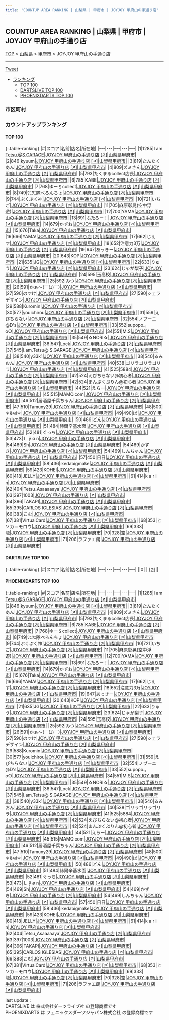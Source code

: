 ```yaml
---
title: 'COUNTUP AREA RANKING | 山梨県 | 甲府市 | JOYJOY 甲府山の手通り店'
---
```

## COUNTUP AREA RANKING | 山梨県 | 甲府市 | JOYJOY 甲府山の手通り店

[TOP](/darts/rank/) > [山梨県](/darts/rank/山梨県/) > [甲府市](/darts/rank/山梨県/甲府市/) > JOYJOY 甲府山の手通り店

___

<a href="https://twitter.com/share?ref_src=twsrc%5Etfw" data-text="COUNTUP AREA RANKING | 山梨県甲府市JOYJOY 甲府山の手通り店" class="twitter-share-button" data-hashtags="DARTSLIVE,PHOENIXDARTS,darts,ダーツ" data-show-count="false">Tweet</a>

* [ランキング](#カウントアップランキング)
    * [TOP 100](#top-100)
    * [DARTSLIVE TOP 100](#dartslive-top-100)
    * [PHOENIXDARTS TOP 100](#phoenixdarts-top-100)

### 市区町村

<ul>

</ul>

### カウントアップランキング

#### TOP 100



{:.table-ranking}
|#|スコア|名前|店名|所在地|
|---|---|---|---|---|
|1|1285|<span class="rank-name-pd">I am Tetsu.@S.GARAGE</span>|<a href="/darts/rank/shops/92590.html">JOYJOY 甲府山の手通り店</a> <a href="https://vs.phoenixdarts.com/jp/shop/shopDetailInfo/s_92590?s_seq=92590">[↗]</a>|<a href="/darts/rank/山梨県/甲府市">山梨県甲府市</a>|
|2|846|<span class="rank-name-pd">kyuum</span>|<a href="/darts/rank/shops/92590.html">JOYJOY 甲府山の手通り店</a> <a href="https://vs.phoenixdarts.com/jp/shop/shopDetailInfo/s_92590?s_seq=92590">[↗]</a>|<a href="/darts/rank/山梨県/甲府市">山梨県甲府市</a>|
|3|819|<span class="rank-name-pd">たんたくあん</span>|<a href="/darts/rank/shops/92590.html">JOYJOY 甲府山の手通り店</a> <a href="https://vs.phoenixdarts.com/jp/shop/shopDetailInfo/s_92590?s_seq=92590">[↗]</a>|<a href="/darts/rank/山梨県/甲府市">山梨県甲府市</a>|
|4|809|<span class="rank-name-pd">ズミさん</span>|<a href="/darts/rank/shops/92590.html">JOYJOY 甲府山の手通り店</a> <a href="https://vs.phoenixdarts.com/jp/shop/shopDetailInfo/s_92590?s_seq=92590">[↗]</a>|<a href="/darts/rank/山梨県/甲府市">山梨県甲府市</a>|
|5|793|<span class="rank-name-pd">たくまるcollect店長</span>|<a href="/darts/rank/shops/92590.html">JOYJOY 甲府山の手通り店</a> <a href="https://vs.phoenixdarts.com/jp/shop/shopDetailInfo/s_92590?s_seq=92590">[↗]</a>|<a href="/darts/rank/山梨県/甲府市">山梨県甲府市</a>|
|6|785|<span class="rank-name-pd">KABE</span>|<a href="/darts/rank/shops/92590.html">JOYJOY 甲府山の手通り店</a> <a href="https://vs.phoenixdarts.com/jp/shop/shopDetailInfo/s_92590?s_seq=92590">[↗]</a>|<a href="/darts/rank/山梨県/甲府市">山梨県甲府市</a>|
|7|768|<span class="rank-name-pd">ゆー＄collect</span>|<a href="/darts/rank/shops/92590.html">JOYJOY 甲府山の手通り店</a> <a href="https://vs.phoenixdarts.com/jp/shop/shopDetailInfo/s_92590?s_seq=92590">[↗]</a>|<a href="/darts/rank/山梨県/甲府市">山梨県甲府市</a>|
|8|749|<span class="rank-name-pd">ﾜﾆﾜﾆ隊べろんちょ</span>|<a href="/darts/rank/shops/92590.html">JOYJOY 甲府山の手通り店</a> <a href="https://vs.phoenixdarts.com/jp/shop/shopDetailInfo/s_92590?s_seq=92590">[↗]</a>|<a href="/darts/rank/山梨県/甲府市">山梨県甲府市</a>|
|9|744|<span class="rank-name-pd">ぷくぷく神</span>|<a href="/darts/rank/shops/92590.html">JOYJOY 甲府山の手通り店</a> <a href="https://vs.phoenixdarts.com/jp/shop/shopDetailInfo/s_92590?s_seq=92590">[↗]</a>|<a href="/darts/rank/山梨県/甲府市">山梨県甲府市</a>|
|10|721|<span class="rank-name-pd">いちご</span>|<a href="/darts/rank/shops/92590.html">JOYJOY 甲府山の手通り店</a> <a href="https://vs.phoenixdarts.com/jp/shop/shopDetailInfo/s_92590?s_seq=92590">[↗]</a>|<a href="/darts/rank/山梨県/甲府市">山梨県甲府市</a>|
|11|705|<span class="rank-name-pd">麻原彰晃(空中浮遊)</span>|<a href="/darts/rank/shops/92590.html">JOYJOY 甲府山の手通り店</a> <a href="https://vs.phoenixdarts.com/jp/shop/shopDetailInfo/s_92590?s_seq=92590">[↗]</a>|<a href="/darts/rank/山梨県/甲府市">山梨県甲府市</a>|
|12|700|<span class="rank-name-pd">YAMA</span>|<a href="/darts/rank/shops/92590.html">JOYJOY 甲府山の手通り店</a> <a href="https://vs.phoenixdarts.com/jp/shop/shopDetailInfo/s_92590?s_seq=92590">[↗]</a>|<a href="/darts/rank/山梨県/甲府市">山梨県甲府市</a>|
|13|691|<span class="rank-name-pd">ふたろー！</span>|<a href="/darts/rank/shops/92590.html">JOYJOY 甲府山の手通り店</a> <a href="https://vs.phoenixdarts.com/jp/shop/shopDetailInfo/s_92590?s_seq=92590">[↗]</a>|<a href="/darts/rank/山梨県/甲府市">山梨県甲府市</a>|
|14|679|<span class="rank-name-pd">かずお</span>|<a href="/darts/rank/shops/92590.html">JOYJOY 甲府山の手通り店</a> <a href="https://vs.phoenixdarts.com/jp/shop/shopDetailInfo/s_92590?s_seq=92590">[↗]</a>|<a href="/darts/rank/山梨県/甲府市">山梨県甲府市</a>|
|15|676|<span class="rank-name-pd">Taka</span>|<a href="/darts/rank/shops/92590.html">JOYJOY 甲府山の手通り店</a> <a href="https://vs.phoenixdarts.com/jp/shop/shopDetailInfo/s_92590?s_seq=92590">[↗]</a>|<a href="/darts/rank/山梨県/甲府市">山梨県甲府市</a>|
|16|666|<span class="rank-name-pd">YAMA!</span>|<a href="/darts/rank/shops/92590.html">JOYJOY 甲府山の手通り店</a> <a href="https://vs.phoenixdarts.com/jp/shop/shopDetailInfo/s_92590?s_seq=92590">[↗]</a>|<a href="/darts/rank/山梨県/甲府市">山梨県甲府市</a>|
|17|662|<span class="rank-name-pd">じぇす</span>|<a href="/darts/rank/shops/92590.html">JOYJOY 甲府山の手通り店</a> <a href="https://vs.phoenixdarts.com/jp/shop/shopDetailInfo/s_92590?s_seq=92590">[↗]</a>|<a href="/darts/rank/山梨県/甲府市">山梨県甲府市</a>|
|18|652|<span class="rank-name-pd">注意力3万</span>|<a href="/darts/rank/shops/92590.html">JOYJOY 甲府山の手通り店</a> <a href="https://vs.phoenixdarts.com/jp/shop/shopDetailInfo/s_92590?s_seq=92590">[↗]</a>|<a href="/darts/rank/山梨県/甲府市">山梨県甲府市</a>|
|19|647|<span class="rank-name-pd">あっきー</span>|<a href="/darts/rank/shops/92590.html">JOYJOY 甲府山の手通り店</a> <a href="https://vs.phoenixdarts.com/jp/shop/shopDetailInfo/s_92590?s_seq=92590">[↗]</a>|<a href="/darts/rank/山梨県/甲府市">山梨県甲府市</a>|
|20|643|<span class="rank-name-pd">KOP</span>|<a href="/darts/rank/shops/92590.html">JOYJOY 甲府山の手通り店</a> <a href="https://vs.phoenixdarts.com/jp/shop/shopDetailInfo/s_92590?s_seq=92590">[↗]</a>|<a href="/darts/rank/山梨県/甲府市">山梨県甲府市</a>|
|21|635|<span class="rank-name-pd">JG</span>|<a href="/darts/rank/shops/92590.html">JOYJOY 甲府山の手通り店</a> <a href="https://vs.phoenixdarts.com/jp/shop/shopDetailInfo/s_92590?s_seq=92590">[↗]</a>|<a href="/darts/rank/山梨県/甲府市">山梨県甲府市</a>|
|22|633|<span class="rank-name-pd">りゅう</span>|<a href="/darts/rank/shops/92590.html">JOYJOY 甲府山の手通り店</a> <a href="https://vs.phoenixdarts.com/jp/shop/shopDetailInfo/s_92590?s_seq=92590">[↗]</a>|<a href="/darts/rank/山梨県/甲府市">山梨県甲府市</a>|
|23|624|<span class="rank-name-pd">じゃが梨子</span>|<a href="/darts/rank/shops/92590.html">JOYJOY 甲府山の手通り店</a> <a href="https://vs.phoenixdarts.com/jp/shop/shopDetailInfo/s_92590?s_seq=92590">[↗]</a>|<a href="/darts/rank/山梨県/甲府市">山梨県甲府市</a>|
|24|595|<span class="rank-name-pd">玉高校</span>|<a href="/darts/rank/shops/92590.html">JOYJOY 甲府山の手通り店</a> <a href="https://vs.phoenixdarts.com/jp/shop/shopDetailInfo/s_92590?s_seq=92590">[↗]</a>|<a href="/darts/rank/山梨県/甲府市">山梨県甲府市</a>|
|25|592|<span class="rank-name-pd">みつ</span>|<a href="/darts/rank/shops/92590.html">JOYJOY 甲府山の手通り店</a> <a href="https://vs.phoenixdarts.com/jp/shop/shopDetailInfo/s_92590?s_seq=92590">[↗]</a>|<a href="/darts/rank/山梨県/甲府市">山梨県甲府市</a>|
|26|591|<span class="rank-name-pd">かぁ～(⁠￣⁠(⁠ｴ⁠)⁠￣⁠)⁠</span>|<a href="/darts/rank/shops/92590.html">JOYJOY 甲府山の手通り店</a> <a href="https://vs.phoenixdarts.com/jp/shop/shopDetailInfo/s_92590?s_seq=92590">[↗]</a>|<a href="/darts/rank/山梨県/甲府市">山梨県甲府市</a>|
|27|590|<span class="rank-name-pd">のすけ</span>|<a href="/darts/rank/shops/92590.html">JOYJOY 甲府山の手通り店</a> <a href="https://vs.phoenixdarts.com/jp/shop/shopDetailInfo/s_92590?s_seq=92590">[↗]</a>|<a href="/darts/rank/山梨県/甲府市">山梨県甲府市</a>|
|27|590|<span class="rank-name-pd">シェラデザイン</span>|<a href="/darts/rank/shops/92590.html">JOYJOY 甲府山の手通り店</a> <a href="https://vs.phoenixdarts.com/jp/shop/shopDetailInfo/s_92590?s_seq=92590">[↗]</a>|<a href="/darts/rank/山梨県/甲府市">山梨県甲府市</a>|
|29|588|<span class="rank-name-pd">Kuromin</span>|<a href="/darts/rank/shops/92590.html">JOYJOY 甲府山の手通り店</a> <a href="https://vs.phoenixdarts.com/jp/shop/shopDetailInfo/s_92590?s_seq=92590">[↗]</a>|<a href="/darts/rank/山梨県/甲府市">山梨県甲府市</a>|
|30|577|<span class="rank-name-pd">youichirou</span>|<a href="/darts/rank/shops/92590.html">JOYJOY 甲府山の手通り店</a> <a href="https://vs.phoenixdarts.com/jp/shop/shopDetailInfo/s_92590?s_seq=92590">[↗]</a>|<a href="/darts/rank/山梨県/甲府市">山梨県甲府市</a>|
|31|559|<span class="rank-name-pd">えびちらない</span>|<a href="/darts/rank/shops/92590.html">JOYJOY 甲府山の手通り店</a> <a href="https://vs.phoenixdarts.com/jp/shop/shopDetailInfo/s_92590?s_seq=92590">[↗]</a>|<a href="/darts/rank/山梨県/甲府市">山梨県甲府市</a>|
|32|554|<span class="rank-name-pd">ノブーニ@D&#x27;s</span>|<a href="/darts/rank/shops/92590.html">JOYJOY 甲府山の手通り店</a> <a href="https://vs.phoenixdarts.com/jp/shop/shopDetailInfo/s_92590?s_seq=92590">[↗]</a>|<a href="/darts/rank/山梨県/甲府市">山梨県甲府市</a>|
|33|552|<span class="rank-name-pd">supopo.。o○</span>|<a href="/darts/rank/shops/92590.html">JOYJOY 甲府山の手通り店</a> <a href="https://vs.phoenixdarts.com/jp/shop/shopDetailInfo/s_92590?s_seq=92590">[↗]</a>|<a href="/darts/rank/山梨県/甲府市">山梨県甲府市</a>|
|34|551|<span class="rank-name-pd">M.S</span>|<a href="/darts/rank/shops/92590.html">JOYJOY 甲府山の手通り店</a> <a href="https://vs.phoenixdarts.com/jp/shop/shopDetailInfo/s_92590?s_seq=92590">[↗]</a>|<a href="/darts/rank/山梨県/甲府市">山梨県甲府市</a>|
|35|549|<span class="rank-name-pd">☆NORI☆</span>|<a href="/darts/rank/shops/92590.html">JOYJOY 甲府山の手通り店</a> <a href="https://vs.phoenixdarts.com/jp/shop/shopDetailInfo/s_92590?s_seq=92590">[↗]</a>|<a href="/darts/rank/山梨県/甲府市">山梨県甲府市</a>|
|36|547|<span class="rank-name-pd">Lock</span>|<a href="/darts/rank/shops/92590.html">JOYJOY 甲府山の手通り店</a> <a href="https://vs.phoenixdarts.com/jp/shop/shopDetailInfo/s_92590?s_seq=92590">[↗]</a>|<a href="/darts/rank/山梨県/甲府市">山梨県甲府市</a>|
|37|545|<span class="rank-name-pd">I.am.Tetsu@ S.GARAGE</span>|<a href="/darts/rank/shops/92590.html">JOYJOY 甲府山の手通り店</a> <a href="https://vs.phoenixdarts.com/jp/shop/shopDetailInfo/s_92590?s_seq=92590">[↗]</a>|<a href="/darts/rank/山梨県/甲府市">山梨県甲府市</a>|
|38|540|<span class="rank-name-pd">y33k1</span>|<a href="/darts/rank/shops/92590.html">JOYJOY 甲府山の手通り店</a> <a href="https://vs.phoenixdarts.com/jp/shop/shopDetailInfo/s_92590?s_seq=92590">[↗]</a>|<a href="/darts/rank/山梨県/甲府市">山梨県甲府市</a>|
|38|540|<span class="rank-name-pd">るみおん</span>|<a href="/darts/rank/shops/92590.html">JOYJOY 甲府山の手通り店</a> <a href="https://vs.phoenixdarts.com/jp/shop/shopDetailInfo/s_92590?s_seq=92590">[↗]</a>|<a href="/darts/rank/山梨県/甲府市">山梨県甲府市</a>|
|40|538|<span class="rank-name-pd">ゴリラゴリラゴリラ</span>|<a href="/darts/rank/shops/92590.html">JOYJOY 甲府山の手通り店</a> <a href="https://vs.phoenixdarts.com/jp/shop/shopDetailInfo/s_92590?s_seq=92590">[↗]</a>|<a href="/darts/rank/山梨県/甲府市">山梨県甲府市</a>|
|41|525|<span class="rank-name-pd">5884</span>|<a href="/darts/rank/shops/92590.html">JOYJOY 甲府山の手通り店</a> <a href="https://vs.phoenixdarts.com/jp/shop/shopDetailInfo/s_92590?s_seq=92590">[↗]</a>|<a href="/darts/rank/山梨県/甲府市">山梨県甲府市</a>|
|42|524|<span class="rank-name-pd">えびちらない@初心者</span>|<a href="/darts/rank/shops/92590.html">JOYJOY 甲府山の手通り店</a> <a href="https://vs.phoenixdarts.com/jp/shop/shopDetailInfo/s_92590?s_seq=92590">[↗]</a>|<a href="/darts/rank/山梨県/甲府市">山梨県甲府市</a>|
|42|524|<span class="rank-name-pd">まんぷくぷりん@初心者</span>|<a href="/darts/rank/shops/92590.html">JOYJOY 甲府山の手通り店</a> <a href="https://vs.phoenixdarts.com/jp/shop/shopDetailInfo/s_92590?s_seq=92590">[↗]</a>|<a href="/darts/rank/山梨県/甲府市">山梨県甲府市</a>|
|44|521|<span class="rank-name-pd">えらー</span>|<a href="/darts/rank/shops/92590.html">JOYJOY 甲府山の手通り店</a> <a href="https://vs.phoenixdarts.com/jp/shop/shopDetailInfo/s_92590?s_seq=92590">[↗]</a>|<a href="/darts/rank/山梨県/甲府市">山梨県甲府市</a>|
|45|515|<span class="rank-name-pd">MAMO.com</span>|<a href="/darts/rank/shops/92590.html">JOYJOY 甲府山の手通り店</a> <a href="https://vs.phoenixdarts.com/jp/shop/shopDetailInfo/s_92590?s_seq=92590">[↗]</a>|<a href="/darts/rank/山梨県/甲府市">山梨県甲府市</a>|
|46|512|<span class="rank-name-pd">居酒屋千葉ちゃん</span>|<a href="/darts/rank/shops/92590.html">JOYJOY 甲府山の手通り店</a> <a href="https://vs.phoenixdarts.com/jp/shop/shopDetailInfo/s_92590?s_seq=92590">[↗]</a>|<a href="/darts/rank/山梨県/甲府市">山梨県甲府市</a>|
|47|510|<span class="rank-name-pd">Tamuny29</span>|<a href="/darts/rank/shops/92590.html">JOYJOY 甲府山の手通り店</a> <a href="https://vs.phoenixdarts.com/jp/shop/shopDetailInfo/s_92590?s_seq=92590">[↗]</a>|<a href="/darts/rank/山梨県/甲府市">山梨県甲府市</a>|
|48|500|<span class="rank-name-pd">＊ёмi＊</span>|<a href="/darts/rank/shops/92590.html">JOYJOY 甲府山の手通り店</a> <a href="https://vs.phoenixdarts.com/jp/shop/shopDetailInfo/s_92590?s_seq=92590">[↗]</a>|<a href="/darts/rank/山梨県/甲府市">山梨県甲府市</a>|
|49|490|<span class="rank-name-pd">ぱ</span>|<a href="/darts/rank/shops/92590.html">JOYJOY 甲府山の手通り店</a> <a href="https://vs.phoenixdarts.com/jp/shop/shopDetailInfo/s_92590?s_seq=92590">[↗]</a>|<a href="/darts/rank/山梨県/甲府市">山梨県甲府市</a>|
|50|486|<span class="rank-name-pd">どん</span>|<a href="/darts/rank/shops/92590.html">JOYJOY 甲府山の手通り店</a> <a href="https://vs.phoenixdarts.com/jp/shop/shopDetailInfo/s_92590?s_seq=92590">[↗]</a>|<a href="/darts/rank/山梨県/甲府市">山梨県甲府市</a>|
|51|484|<span class="rank-name-pd">赫爾辛基水面</span>|<a href="/darts/rank/shops/92590.html">JOYJOY 甲府山の手通り店</a> <a href="https://vs.phoenixdarts.com/jp/shop/shopDetailInfo/s_92590?s_seq=92590">[↗]</a>|<a href="/darts/rank/山梨県/甲府市">山梨県甲府市</a>|
|52|481|<span class="rank-name-pd">ぐっち</span>|<a href="/darts/rank/shops/92590.html">JOYJOY 甲府山の手通り店</a> <a href="https://vs.phoenixdarts.com/jp/shop/shopDetailInfo/s_92590?s_seq=92590">[↗]</a>|<a href="/darts/rank/山梨県/甲府市">山梨県甲府市</a>|
|53|473|<span class="rank-name-pd">Ｌ ÿ ø n</span>|<a href="/darts/rank/shops/92590.html">JOYJOY 甲府山の手通り店</a> <a href="https://vs.phoenixdarts.com/jp/shop/shopDetailInfo/s_92590?s_seq=92590">[↗]</a>|<a href="/darts/rank/山梨県/甲府市">山梨県甲府市</a>|
|54|469|<span class="rank-name-pd">Sh</span>|<a href="/darts/rank/shops/92590.html">JOYJOY 甲府山の手通り店</a> <a href="https://vs.phoenixdarts.com/jp/shop/shopDetailInfo/s_92590?s_seq=92590">[↗]</a>|<a href="/darts/rank/山梨県/甲府市">山梨県甲府市</a>|
|54|469|<span class="rank-name-pd">かずき</span>|<a href="/darts/rank/shops/92590.html">JOYJOY 甲府山の手通り店</a> <a href="https://vs.phoenixdarts.com/jp/shop/shopDetailInfo/s_92590?s_seq=92590">[↗]</a>|<a href="/darts/rank/山梨県/甲府市">山梨県甲府市</a>|
|54|469|<span class="rank-name-pd">しんちゃん</span>|<a href="/darts/rank/shops/92590.html">JOYJOY 甲府山の手通り店</a> <a href="https://vs.phoenixdarts.com/jp/shop/shopDetailInfo/s_92590?s_seq=92590">[↗]</a>|<a href="/darts/rank/山梨県/甲府市">山梨県甲府市</a>|
|57|450|<span class="rank-name-pd">日日</span>|<a href="/darts/rank/shops/92590.html">JOYJOY 甲府山の手通り店</a> <a href="https://vs.phoenixdarts.com/jp/shop/shopDetailInfo/s_92590?s_seq=92590">[↗]</a>|<a href="/darts/rank/山梨県/甲府市">山梨県甲府市</a>|
|58|436|<span class="rank-name-pd">ikedabigmake</span>|<a href="/darts/rank/shops/92590.html">JOYJOY 甲府山の手通り店</a> <a href="https://vs.phoenixdarts.com/jp/shop/shopDetailInfo/s_92590?s_seq=92590">[↗]</a>|<a href="/darts/rank/山梨県/甲府市">山梨県甲府市</a>|
|59|423|<span class="rank-name-pd">KOHEI</span>|<a href="/darts/rank/shops/92590.html">JOYJOY 甲府山の手通り店</a> <a href="https://vs.phoenixdarts.com/jp/shop/shopDetailInfo/s_92590?s_seq=92590">[↗]</a>|<a href="/darts/rank/山梨県/甲府市">山梨県甲府市</a>|
|60|418|<span class="rank-name-pd">JELLY</span>|<a href="/darts/rank/shops/92590.html">JOYJOY 甲府山の手通り店</a> <a href="https://vs.phoenixdarts.com/jp/shop/shopDetailInfo/s_92590?s_seq=92590">[↗]</a>|<a href="/darts/rank/山梨県/甲府市">山梨県甲府市</a>|
|61|414|<span class="rank-name-pd">k a r i n</span>|<a href="/darts/rank/shops/92590.html">JOYJOY 甲府山の手通り店</a> <a href="https://vs.phoenixdarts.com/jp/shop/shopDetailInfo/s_92590?s_seq=92590">[↗]</a>|<a href="/darts/rank/山梨県/甲府市">山梨県甲府市</a>|
|62|404|<span class="rank-name-pd">Tetsu_Asaaaaaya</span>|<a href="/darts/rank/shops/92590.html">JOYJOY 甲府山の手通り店</a> <a href="https://vs.phoenixdarts.com/jp/shop/shopDetailInfo/s_92590?s_seq=92590">[↗]</a>|<a href="/darts/rank/山梨県/甲府市">山梨県甲府市</a>|
|63|397|<span class="rank-name-pd">1003</span>|<a href="/darts/rank/shops/92590.html">JOYJOY 甲府山の手通り店</a> <a href="https://vs.phoenixdarts.com/jp/shop/shopDetailInfo/s_92590?s_seq=92590">[↗]</a>|<a href="/darts/rank/山梨県/甲府市">山梨県甲府市</a>|
|64|396|<span class="rank-name-pd">TAKAPI</span>|<a href="/darts/rank/shops/92590.html">JOYJOY 甲府山の手通り店</a> <a href="https://vs.phoenixdarts.com/jp/shop/shopDetailInfo/s_92590?s_seq=92590">[↗]</a>|<a href="/darts/rank/山梨県/甲府市">山梨県甲府市</a>|
|65|395|<span class="rank-name-pd">CARLOS IGLESIAS</span>|<a href="/darts/rank/shops/92590.html">JOYJOY 甲府山の手通り店</a> <a href="https://vs.phoenixdarts.com/jp/shop/shopDetailInfo/s_92590?s_seq=92590">[↗]</a>|<a href="/darts/rank/山梨県/甲府市">山梨県甲府市</a>|
|66|383|<span class="rank-name-pd">こむ</span>|<a href="/darts/rank/shops/92590.html">JOYJOY 甲府山の手通り店</a> <a href="https://vs.phoenixdarts.com/jp/shop/shopDetailInfo/s_92590?s_seq=92590">[↗]</a>|<a href="/darts/rank/山梨県/甲府市">山梨県甲府市</a>|
|67|381|<span class="rank-name-pd">VirtualCard</span>|<a href="/darts/rank/shops/92590.html">JOYJOY 甲府山の手通り店</a> <a href="https://vs.phoenixdarts.com/jp/shop/shopDetailInfo/s_92590?s_seq=92590">[↗]</a>|<a href="/darts/rank/山梨県/甲府市">山梨県甲府市</a>|
|68|353|<span class="rank-name-pd">ヒソカ＝モロウ</span>|<a href="/darts/rank/shops/92590.html">JOYJOY 甲府山の手通り店</a> <a href="https://vs.phoenixdarts.com/jp/shop/shopDetailInfo/s_92590?s_seq=92590">[↗]</a>|<a href="/darts/rank/山梨県/甲府市">山梨県甲府市</a>|
|69|333|<span class="rank-name-pd">龍</span>|<a href="/darts/rank/shops/92590.html">JOYJOY 甲府山の手通り店</a> <a href="https://vs.phoenixdarts.com/jp/shop/shopDetailInfo/s_92590?s_seq=92590">[↗]</a>|<a href="/darts/rank/山梨県/甲府市">山梨県甲府市</a>|
|70|328|<span class="rank-name-pd">空</span>|<a href="/darts/rank/shops/92590.html">JOYJOY 甲府山の手通り店</a> <a href="https://vs.phoenixdarts.com/jp/shop/shopDetailInfo/s_92590?s_seq=92590">[↗]</a>|<a href="/darts/rank/山梨県/甲府市">山梨県甲府市</a>|
|71|206|<span class="rank-name-pd">ラファエ朗</span>|<a href="/darts/rank/shops/92590.html">JOYJOY 甲府山の手通り店</a> <a href="https://vs.phoenixdarts.com/jp/shop/shopDetailInfo/s_92590?s_seq=92590">[↗]</a>|<a href="/darts/rank/山梨県/甲府市">山梨県甲府市</a>|


#### DARTSLIVE TOP 100



{:.table-ranking}
|#|スコア|名前|店名|所在地|
|---|---|---|---|---|
||0|<span class="rank-name-dl"> </span>|<a href="/darts/rank/shops/.html"></a> <a href="">[↗]</a>|<a href="/darts/rank//"></a>|


#### PHOENIXDARTS TOP 100



{:.table-ranking}
|#|スコア|名前|店名|所在地|
|---|---|---|---|---|
|1|1285|<span class="rank-name-pd">I am Tetsu.@S.GARAGE</span>|<a href="/darts/rank/shops/92590.html">JOYJOY 甲府山の手通り店</a> <a href="https://vs.phoenixdarts.com/jp/shop/shopDetailInfo/s_92590?s_seq=92590">[↗]</a>|<a href="/darts/rank/山梨県/甲府市">山梨県甲府市</a>|
|2|846|<span class="rank-name-pd">kyuum</span>|<a href="/darts/rank/shops/92590.html">JOYJOY 甲府山の手通り店</a> <a href="https://vs.phoenixdarts.com/jp/shop/shopDetailInfo/s_92590?s_seq=92590">[↗]</a>|<a href="/darts/rank/山梨県/甲府市">山梨県甲府市</a>|
|3|819|<span class="rank-name-pd">たんたくあん</span>|<a href="/darts/rank/shops/92590.html">JOYJOY 甲府山の手通り店</a> <a href="https://vs.phoenixdarts.com/jp/shop/shopDetailInfo/s_92590?s_seq=92590">[↗]</a>|<a href="/darts/rank/山梨県/甲府市">山梨県甲府市</a>|
|4|809|<span class="rank-name-pd">ズミさん</span>|<a href="/darts/rank/shops/92590.html">JOYJOY 甲府山の手通り店</a> <a href="https://vs.phoenixdarts.com/jp/shop/shopDetailInfo/s_92590?s_seq=92590">[↗]</a>|<a href="/darts/rank/山梨県/甲府市">山梨県甲府市</a>|
|5|793|<span class="rank-name-pd">たくまるcollect店長</span>|<a href="/darts/rank/shops/92590.html">JOYJOY 甲府山の手通り店</a> <a href="https://vs.phoenixdarts.com/jp/shop/shopDetailInfo/s_92590?s_seq=92590">[↗]</a>|<a href="/darts/rank/山梨県/甲府市">山梨県甲府市</a>|
|6|785|<span class="rank-name-pd">KABE</span>|<a href="/darts/rank/shops/92590.html">JOYJOY 甲府山の手通り店</a> <a href="https://vs.phoenixdarts.com/jp/shop/shopDetailInfo/s_92590?s_seq=92590">[↗]</a>|<a href="/darts/rank/山梨県/甲府市">山梨県甲府市</a>|
|7|768|<span class="rank-name-pd">ゆー＄collect</span>|<a href="/darts/rank/shops/92590.html">JOYJOY 甲府山の手通り店</a> <a href="https://vs.phoenixdarts.com/jp/shop/shopDetailInfo/s_92590?s_seq=92590">[↗]</a>|<a href="/darts/rank/山梨県/甲府市">山梨県甲府市</a>|
|8|749|<span class="rank-name-pd">ﾜﾆﾜﾆ隊べろんちょ</span>|<a href="/darts/rank/shops/92590.html">JOYJOY 甲府山の手通り店</a> <a href="https://vs.phoenixdarts.com/jp/shop/shopDetailInfo/s_92590?s_seq=92590">[↗]</a>|<a href="/darts/rank/山梨県/甲府市">山梨県甲府市</a>|
|9|744|<span class="rank-name-pd">ぷくぷく神</span>|<a href="/darts/rank/shops/92590.html">JOYJOY 甲府山の手通り店</a> <a href="https://vs.phoenixdarts.com/jp/shop/shopDetailInfo/s_92590?s_seq=92590">[↗]</a>|<a href="/darts/rank/山梨県/甲府市">山梨県甲府市</a>|
|10|721|<span class="rank-name-pd">いちご</span>|<a href="/darts/rank/shops/92590.html">JOYJOY 甲府山の手通り店</a> <a href="https://vs.phoenixdarts.com/jp/shop/shopDetailInfo/s_92590?s_seq=92590">[↗]</a>|<a href="/darts/rank/山梨県/甲府市">山梨県甲府市</a>|
|11|705|<span class="rank-name-pd">麻原彰晃(空中浮遊)</span>|<a href="/darts/rank/shops/92590.html">JOYJOY 甲府山の手通り店</a> <a href="https://vs.phoenixdarts.com/jp/shop/shopDetailInfo/s_92590?s_seq=92590">[↗]</a>|<a href="/darts/rank/山梨県/甲府市">山梨県甲府市</a>|
|12|700|<span class="rank-name-pd">YAMA</span>|<a href="/darts/rank/shops/92590.html">JOYJOY 甲府山の手通り店</a> <a href="https://vs.phoenixdarts.com/jp/shop/shopDetailInfo/s_92590?s_seq=92590">[↗]</a>|<a href="/darts/rank/山梨県/甲府市">山梨県甲府市</a>|
|13|691|<span class="rank-name-pd">ふたろー！</span>|<a href="/darts/rank/shops/92590.html">JOYJOY 甲府山の手通り店</a> <a href="https://vs.phoenixdarts.com/jp/shop/shopDetailInfo/s_92590?s_seq=92590">[↗]</a>|<a href="/darts/rank/山梨県/甲府市">山梨県甲府市</a>|
|14|679|<span class="rank-name-pd">かずお</span>|<a href="/darts/rank/shops/92590.html">JOYJOY 甲府山の手通り店</a> <a href="https://vs.phoenixdarts.com/jp/shop/shopDetailInfo/s_92590?s_seq=92590">[↗]</a>|<a href="/darts/rank/山梨県/甲府市">山梨県甲府市</a>|
|15|676|<span class="rank-name-pd">Taka</span>|<a href="/darts/rank/shops/92590.html">JOYJOY 甲府山の手通り店</a> <a href="https://vs.phoenixdarts.com/jp/shop/shopDetailInfo/s_92590?s_seq=92590">[↗]</a>|<a href="/darts/rank/山梨県/甲府市">山梨県甲府市</a>|
|16|666|<span class="rank-name-pd">YAMA!</span>|<a href="/darts/rank/shops/92590.html">JOYJOY 甲府山の手通り店</a> <a href="https://vs.phoenixdarts.com/jp/shop/shopDetailInfo/s_92590?s_seq=92590">[↗]</a>|<a href="/darts/rank/山梨県/甲府市">山梨県甲府市</a>|
|17|662|<span class="rank-name-pd">じぇす</span>|<a href="/darts/rank/shops/92590.html">JOYJOY 甲府山の手通り店</a> <a href="https://vs.phoenixdarts.com/jp/shop/shopDetailInfo/s_92590?s_seq=92590">[↗]</a>|<a href="/darts/rank/山梨県/甲府市">山梨県甲府市</a>|
|18|652|<span class="rank-name-pd">注意力3万</span>|<a href="/darts/rank/shops/92590.html">JOYJOY 甲府山の手通り店</a> <a href="https://vs.phoenixdarts.com/jp/shop/shopDetailInfo/s_92590?s_seq=92590">[↗]</a>|<a href="/darts/rank/山梨県/甲府市">山梨県甲府市</a>|
|19|647|<span class="rank-name-pd">あっきー</span>|<a href="/darts/rank/shops/92590.html">JOYJOY 甲府山の手通り店</a> <a href="https://vs.phoenixdarts.com/jp/shop/shopDetailInfo/s_92590?s_seq=92590">[↗]</a>|<a href="/darts/rank/山梨県/甲府市">山梨県甲府市</a>|
|20|643|<span class="rank-name-pd">KOP</span>|<a href="/darts/rank/shops/92590.html">JOYJOY 甲府山の手通り店</a> <a href="https://vs.phoenixdarts.com/jp/shop/shopDetailInfo/s_92590?s_seq=92590">[↗]</a>|<a href="/darts/rank/山梨県/甲府市">山梨県甲府市</a>|
|21|635|<span class="rank-name-pd">JG</span>|<a href="/darts/rank/shops/92590.html">JOYJOY 甲府山の手通り店</a> <a href="https://vs.phoenixdarts.com/jp/shop/shopDetailInfo/s_92590?s_seq=92590">[↗]</a>|<a href="/darts/rank/山梨県/甲府市">山梨県甲府市</a>|
|22|633|<span class="rank-name-pd">りゅう</span>|<a href="/darts/rank/shops/92590.html">JOYJOY 甲府山の手通り店</a> <a href="https://vs.phoenixdarts.com/jp/shop/shopDetailInfo/s_92590?s_seq=92590">[↗]</a>|<a href="/darts/rank/山梨県/甲府市">山梨県甲府市</a>|
|23|624|<span class="rank-name-pd">じゃが梨子</span>|<a href="/darts/rank/shops/92590.html">JOYJOY 甲府山の手通り店</a> <a href="https://vs.phoenixdarts.com/jp/shop/shopDetailInfo/s_92590?s_seq=92590">[↗]</a>|<a href="/darts/rank/山梨県/甲府市">山梨県甲府市</a>|
|24|595|<span class="rank-name-pd">玉高校</span>|<a href="/darts/rank/shops/92590.html">JOYJOY 甲府山の手通り店</a> <a href="https://vs.phoenixdarts.com/jp/shop/shopDetailInfo/s_92590?s_seq=92590">[↗]</a>|<a href="/darts/rank/山梨県/甲府市">山梨県甲府市</a>|
|25|592|<span class="rank-name-pd">みつ</span>|<a href="/darts/rank/shops/92590.html">JOYJOY 甲府山の手通り店</a> <a href="https://vs.phoenixdarts.com/jp/shop/shopDetailInfo/s_92590?s_seq=92590">[↗]</a>|<a href="/darts/rank/山梨県/甲府市">山梨県甲府市</a>|
|26|591|<span class="rank-name-pd">かぁ～(⁠￣⁠(⁠ｴ⁠)⁠￣⁠)⁠</span>|<a href="/darts/rank/shops/92590.html">JOYJOY 甲府山の手通り店</a> <a href="https://vs.phoenixdarts.com/jp/shop/shopDetailInfo/s_92590?s_seq=92590">[↗]</a>|<a href="/darts/rank/山梨県/甲府市">山梨県甲府市</a>|
|27|590|<span class="rank-name-pd">のすけ</span>|<a href="/darts/rank/shops/92590.html">JOYJOY 甲府山の手通り店</a> <a href="https://vs.phoenixdarts.com/jp/shop/shopDetailInfo/s_92590?s_seq=92590">[↗]</a>|<a href="/darts/rank/山梨県/甲府市">山梨県甲府市</a>|
|27|590|<span class="rank-name-pd">シェラデザイン</span>|<a href="/darts/rank/shops/92590.html">JOYJOY 甲府山の手通り店</a> <a href="https://vs.phoenixdarts.com/jp/shop/shopDetailInfo/s_92590?s_seq=92590">[↗]</a>|<a href="/darts/rank/山梨県/甲府市">山梨県甲府市</a>|
|29|588|<span class="rank-name-pd">Kuromin</span>|<a href="/darts/rank/shops/92590.html">JOYJOY 甲府山の手通り店</a> <a href="https://vs.phoenixdarts.com/jp/shop/shopDetailInfo/s_92590?s_seq=92590">[↗]</a>|<a href="/darts/rank/山梨県/甲府市">山梨県甲府市</a>|
|30|577|<span class="rank-name-pd">youichirou</span>|<a href="/darts/rank/shops/92590.html">JOYJOY 甲府山の手通り店</a> <a href="https://vs.phoenixdarts.com/jp/shop/shopDetailInfo/s_92590?s_seq=92590">[↗]</a>|<a href="/darts/rank/山梨県/甲府市">山梨県甲府市</a>|
|31|559|<span class="rank-name-pd">えびちらない</span>|<a href="/darts/rank/shops/92590.html">JOYJOY 甲府山の手通り店</a> <a href="https://vs.phoenixdarts.com/jp/shop/shopDetailInfo/s_92590?s_seq=92590">[↗]</a>|<a href="/darts/rank/山梨県/甲府市">山梨県甲府市</a>|
|32|554|<span class="rank-name-pd">ノブーニ@D&#x27;s</span>|<a href="/darts/rank/shops/92590.html">JOYJOY 甲府山の手通り店</a> <a href="https://vs.phoenixdarts.com/jp/shop/shopDetailInfo/s_92590?s_seq=92590">[↗]</a>|<a href="/darts/rank/山梨県/甲府市">山梨県甲府市</a>|
|33|552|<span class="rank-name-pd">supopo.。o○</span>|<a href="/darts/rank/shops/92590.html">JOYJOY 甲府山の手通り店</a> <a href="https://vs.phoenixdarts.com/jp/shop/shopDetailInfo/s_92590?s_seq=92590">[↗]</a>|<a href="/darts/rank/山梨県/甲府市">山梨県甲府市</a>|
|34|551|<span class="rank-name-pd">M.S</span>|<a href="/darts/rank/shops/92590.html">JOYJOY 甲府山の手通り店</a> <a href="https://vs.phoenixdarts.com/jp/shop/shopDetailInfo/s_92590?s_seq=92590">[↗]</a>|<a href="/darts/rank/山梨県/甲府市">山梨県甲府市</a>|
|35|549|<span class="rank-name-pd">☆NORI☆</span>|<a href="/darts/rank/shops/92590.html">JOYJOY 甲府山の手通り店</a> <a href="https://vs.phoenixdarts.com/jp/shop/shopDetailInfo/s_92590?s_seq=92590">[↗]</a>|<a href="/darts/rank/山梨県/甲府市">山梨県甲府市</a>|
|36|547|<span class="rank-name-pd">Lock</span>|<a href="/darts/rank/shops/92590.html">JOYJOY 甲府山の手通り店</a> <a href="https://vs.phoenixdarts.com/jp/shop/shopDetailInfo/s_92590?s_seq=92590">[↗]</a>|<a href="/darts/rank/山梨県/甲府市">山梨県甲府市</a>|
|37|545|<span class="rank-name-pd">I.am.Tetsu@ S.GARAGE</span>|<a href="/darts/rank/shops/92590.html">JOYJOY 甲府山の手通り店</a> <a href="https://vs.phoenixdarts.com/jp/shop/shopDetailInfo/s_92590?s_seq=92590">[↗]</a>|<a href="/darts/rank/山梨県/甲府市">山梨県甲府市</a>|
|38|540|<span class="rank-name-pd">y33k1</span>|<a href="/darts/rank/shops/92590.html">JOYJOY 甲府山の手通り店</a> <a href="https://vs.phoenixdarts.com/jp/shop/shopDetailInfo/s_92590?s_seq=92590">[↗]</a>|<a href="/darts/rank/山梨県/甲府市">山梨県甲府市</a>|
|38|540|<span class="rank-name-pd">るみおん</span>|<a href="/darts/rank/shops/92590.html">JOYJOY 甲府山の手通り店</a> <a href="https://vs.phoenixdarts.com/jp/shop/shopDetailInfo/s_92590?s_seq=92590">[↗]</a>|<a href="/darts/rank/山梨県/甲府市">山梨県甲府市</a>|
|40|538|<span class="rank-name-pd">ゴリラゴリラゴリラ</span>|<a href="/darts/rank/shops/92590.html">JOYJOY 甲府山の手通り店</a> <a href="https://vs.phoenixdarts.com/jp/shop/shopDetailInfo/s_92590?s_seq=92590">[↗]</a>|<a href="/darts/rank/山梨県/甲府市">山梨県甲府市</a>|
|41|525|<span class="rank-name-pd">5884</span>|<a href="/darts/rank/shops/92590.html">JOYJOY 甲府山の手通り店</a> <a href="https://vs.phoenixdarts.com/jp/shop/shopDetailInfo/s_92590?s_seq=92590">[↗]</a>|<a href="/darts/rank/山梨県/甲府市">山梨県甲府市</a>|
|42|524|<span class="rank-name-pd">えびちらない@初心者</span>|<a href="/darts/rank/shops/92590.html">JOYJOY 甲府山の手通り店</a> <a href="https://vs.phoenixdarts.com/jp/shop/shopDetailInfo/s_92590?s_seq=92590">[↗]</a>|<a href="/darts/rank/山梨県/甲府市">山梨県甲府市</a>|
|42|524|<span class="rank-name-pd">まんぷくぷりん@初心者</span>|<a href="/darts/rank/shops/92590.html">JOYJOY 甲府山の手通り店</a> <a href="https://vs.phoenixdarts.com/jp/shop/shopDetailInfo/s_92590?s_seq=92590">[↗]</a>|<a href="/darts/rank/山梨県/甲府市">山梨県甲府市</a>|
|44|521|<span class="rank-name-pd">えらー</span>|<a href="/darts/rank/shops/92590.html">JOYJOY 甲府山の手通り店</a> <a href="https://vs.phoenixdarts.com/jp/shop/shopDetailInfo/s_92590?s_seq=92590">[↗]</a>|<a href="/darts/rank/山梨県/甲府市">山梨県甲府市</a>|
|45|515|<span class="rank-name-pd">MAMO.com</span>|<a href="/darts/rank/shops/92590.html">JOYJOY 甲府山の手通り店</a> <a href="https://vs.phoenixdarts.com/jp/shop/shopDetailInfo/s_92590?s_seq=92590">[↗]</a>|<a href="/darts/rank/山梨県/甲府市">山梨県甲府市</a>|
|46|512|<span class="rank-name-pd">居酒屋千葉ちゃん</span>|<a href="/darts/rank/shops/92590.html">JOYJOY 甲府山の手通り店</a> <a href="https://vs.phoenixdarts.com/jp/shop/shopDetailInfo/s_92590?s_seq=92590">[↗]</a>|<a href="/darts/rank/山梨県/甲府市">山梨県甲府市</a>|
|47|510|<span class="rank-name-pd">Tamuny29</span>|<a href="/darts/rank/shops/92590.html">JOYJOY 甲府山の手通り店</a> <a href="https://vs.phoenixdarts.com/jp/shop/shopDetailInfo/s_92590?s_seq=92590">[↗]</a>|<a href="/darts/rank/山梨県/甲府市">山梨県甲府市</a>|
|48|500|<span class="rank-name-pd">＊ёмi＊</span>|<a href="/darts/rank/shops/92590.html">JOYJOY 甲府山の手通り店</a> <a href="https://vs.phoenixdarts.com/jp/shop/shopDetailInfo/s_92590?s_seq=92590">[↗]</a>|<a href="/darts/rank/山梨県/甲府市">山梨県甲府市</a>|
|49|490|<span class="rank-name-pd">ぱ</span>|<a href="/darts/rank/shops/92590.html">JOYJOY 甲府山の手通り店</a> <a href="https://vs.phoenixdarts.com/jp/shop/shopDetailInfo/s_92590?s_seq=92590">[↗]</a>|<a href="/darts/rank/山梨県/甲府市">山梨県甲府市</a>|
|50|486|<span class="rank-name-pd">どん</span>|<a href="/darts/rank/shops/92590.html">JOYJOY 甲府山の手通り店</a> <a href="https://vs.phoenixdarts.com/jp/shop/shopDetailInfo/s_92590?s_seq=92590">[↗]</a>|<a href="/darts/rank/山梨県/甲府市">山梨県甲府市</a>|
|51|484|<span class="rank-name-pd">赫爾辛基水面</span>|<a href="/darts/rank/shops/92590.html">JOYJOY 甲府山の手通り店</a> <a href="https://vs.phoenixdarts.com/jp/shop/shopDetailInfo/s_92590?s_seq=92590">[↗]</a>|<a href="/darts/rank/山梨県/甲府市">山梨県甲府市</a>|
|52|481|<span class="rank-name-pd">ぐっち</span>|<a href="/darts/rank/shops/92590.html">JOYJOY 甲府山の手通り店</a> <a href="https://vs.phoenixdarts.com/jp/shop/shopDetailInfo/s_92590?s_seq=92590">[↗]</a>|<a href="/darts/rank/山梨県/甲府市">山梨県甲府市</a>|
|53|473|<span class="rank-name-pd">Ｌ ÿ ø n</span>|<a href="/darts/rank/shops/92590.html">JOYJOY 甲府山の手通り店</a> <a href="https://vs.phoenixdarts.com/jp/shop/shopDetailInfo/s_92590?s_seq=92590">[↗]</a>|<a href="/darts/rank/山梨県/甲府市">山梨県甲府市</a>|
|54|469|<span class="rank-name-pd">Sh</span>|<a href="/darts/rank/shops/92590.html">JOYJOY 甲府山の手通り店</a> <a href="https://vs.phoenixdarts.com/jp/shop/shopDetailInfo/s_92590?s_seq=92590">[↗]</a>|<a href="/darts/rank/山梨県/甲府市">山梨県甲府市</a>|
|54|469|<span class="rank-name-pd">かずき</span>|<a href="/darts/rank/shops/92590.html">JOYJOY 甲府山の手通り店</a> <a href="https://vs.phoenixdarts.com/jp/shop/shopDetailInfo/s_92590?s_seq=92590">[↗]</a>|<a href="/darts/rank/山梨県/甲府市">山梨県甲府市</a>|
|54|469|<span class="rank-name-pd">しんちゃん</span>|<a href="/darts/rank/shops/92590.html">JOYJOY 甲府山の手通り店</a> <a href="https://vs.phoenixdarts.com/jp/shop/shopDetailInfo/s_92590?s_seq=92590">[↗]</a>|<a href="/darts/rank/山梨県/甲府市">山梨県甲府市</a>|
|57|450|<span class="rank-name-pd">日日</span>|<a href="/darts/rank/shops/92590.html">JOYJOY 甲府山の手通り店</a> <a href="https://vs.phoenixdarts.com/jp/shop/shopDetailInfo/s_92590?s_seq=92590">[↗]</a>|<a href="/darts/rank/山梨県/甲府市">山梨県甲府市</a>|
|58|436|<span class="rank-name-pd">ikedabigmake</span>|<a href="/darts/rank/shops/92590.html">JOYJOY 甲府山の手通り店</a> <a href="https://vs.phoenixdarts.com/jp/shop/shopDetailInfo/s_92590?s_seq=92590">[↗]</a>|<a href="/darts/rank/山梨県/甲府市">山梨県甲府市</a>|
|59|423|<span class="rank-name-pd">KOHEI</span>|<a href="/darts/rank/shops/92590.html">JOYJOY 甲府山の手通り店</a> <a href="https://vs.phoenixdarts.com/jp/shop/shopDetailInfo/s_92590?s_seq=92590">[↗]</a>|<a href="/darts/rank/山梨県/甲府市">山梨県甲府市</a>|
|60|418|<span class="rank-name-pd">JELLY</span>|<a href="/darts/rank/shops/92590.html">JOYJOY 甲府山の手通り店</a> <a href="https://vs.phoenixdarts.com/jp/shop/shopDetailInfo/s_92590?s_seq=92590">[↗]</a>|<a href="/darts/rank/山梨県/甲府市">山梨県甲府市</a>|
|61|414|<span class="rank-name-pd">k a r i n</span>|<a href="/darts/rank/shops/92590.html">JOYJOY 甲府山の手通り店</a> <a href="https://vs.phoenixdarts.com/jp/shop/shopDetailInfo/s_92590?s_seq=92590">[↗]</a>|<a href="/darts/rank/山梨県/甲府市">山梨県甲府市</a>|
|62|404|<span class="rank-name-pd">Tetsu_Asaaaaaya</span>|<a href="/darts/rank/shops/92590.html">JOYJOY 甲府山の手通り店</a> <a href="https://vs.phoenixdarts.com/jp/shop/shopDetailInfo/s_92590?s_seq=92590">[↗]</a>|<a href="/darts/rank/山梨県/甲府市">山梨県甲府市</a>|
|63|397|<span class="rank-name-pd">1003</span>|<a href="/darts/rank/shops/92590.html">JOYJOY 甲府山の手通り店</a> <a href="https://vs.phoenixdarts.com/jp/shop/shopDetailInfo/s_92590?s_seq=92590">[↗]</a>|<a href="/darts/rank/山梨県/甲府市">山梨県甲府市</a>|
|64|396|<span class="rank-name-pd">TAKAPI</span>|<a href="/darts/rank/shops/92590.html">JOYJOY 甲府山の手通り店</a> <a href="https://vs.phoenixdarts.com/jp/shop/shopDetailInfo/s_92590?s_seq=92590">[↗]</a>|<a href="/darts/rank/山梨県/甲府市">山梨県甲府市</a>|
|65|395|<span class="rank-name-pd">CARLOS IGLESIAS</span>|<a href="/darts/rank/shops/92590.html">JOYJOY 甲府山の手通り店</a> <a href="https://vs.phoenixdarts.com/jp/shop/shopDetailInfo/s_92590?s_seq=92590">[↗]</a>|<a href="/darts/rank/山梨県/甲府市">山梨県甲府市</a>|
|66|383|<span class="rank-name-pd">こむ</span>|<a href="/darts/rank/shops/92590.html">JOYJOY 甲府山の手通り店</a> <a href="https://vs.phoenixdarts.com/jp/shop/shopDetailInfo/s_92590?s_seq=92590">[↗]</a>|<a href="/darts/rank/山梨県/甲府市">山梨県甲府市</a>|
|67|381|<span class="rank-name-pd">VirtualCard</span>|<a href="/darts/rank/shops/92590.html">JOYJOY 甲府山の手通り店</a> <a href="https://vs.phoenixdarts.com/jp/shop/shopDetailInfo/s_92590?s_seq=92590">[↗]</a>|<a href="/darts/rank/山梨県/甲府市">山梨県甲府市</a>|
|68|353|<span class="rank-name-pd">ヒソカ＝モロウ</span>|<a href="/darts/rank/shops/92590.html">JOYJOY 甲府山の手通り店</a> <a href="https://vs.phoenixdarts.com/jp/shop/shopDetailInfo/s_92590?s_seq=92590">[↗]</a>|<a href="/darts/rank/山梨県/甲府市">山梨県甲府市</a>|
|69|333|<span class="rank-name-pd">龍</span>|<a href="/darts/rank/shops/92590.html">JOYJOY 甲府山の手通り店</a> <a href="https://vs.phoenixdarts.com/jp/shop/shopDetailInfo/s_92590?s_seq=92590">[↗]</a>|<a href="/darts/rank/山梨県/甲府市">山梨県甲府市</a>|
|70|328|<span class="rank-name-pd">空</span>|<a href="/darts/rank/shops/92590.html">JOYJOY 甲府山の手通り店</a> <a href="https://vs.phoenixdarts.com/jp/shop/shopDetailInfo/s_92590?s_seq=92590">[↗]</a>|<a href="/darts/rank/山梨県/甲府市">山梨県甲府市</a>|
|71|206|<span class="rank-name-pd">ラファエ朗</span>|<a href="/darts/rank/shops/92590.html">JOYJOY 甲府山の手通り店</a> <a href="https://vs.phoenixdarts.com/jp/shop/shopDetailInfo/s_92590?s_seq=92590">[↗]</a>|<a href="/darts/rank/山梨県/甲府市">山梨県甲府市</a>|


<div class="footer border-top border-gray-light mt-5 pt-3 text-right text-gray">
    last update : <span style="font-weight: italic" id="foot_last_modified"></span><br />
    DARTSLIVE は 株式会社ダーツライブ社 の登録商標です<br />
    PHOENIXDARTS は フェニックスダーツジャパン株式会社 の登録商標です<br />
</div>

<script src="https://cdnjs.cloudflare.com/ajax/libs/jquery.tablesorter/2.31.3/js/jquery.tablesorter.min.js" integrity="sha512-qzgd5cYSZcosqpzpn7zF2ZId8f/8CHmFKZ8j7mU4OUXTNRd5g+ZHBPsgKEwoqxCtdQvExE5LprwwPAgoicguNg==" crossorigin="anonymous" referrerpolicy="no-referrer"></script>
<link rel="stylesheet" href="https://cdnjs.cloudflare.com/ajax/libs/jquery.tablesorter/2.31.3/css/theme.default.min.css" integrity="sha512-wghhOJkjQX0Lh3NSWvNKeZ0ZpNn+SPVXX1Qyc9OCaogADktxrBiBdKGDoqVUOyhStvMBmJQ8ZdMHiR3wuEq8+w==" crossorigin="anonymous" referrerpolicy="no-referrer" />
<script>
$(function() {
    $(".table-ranking").tablesorter({sortList:[[0, 0]]});
    $("#foot_last_modified").text(formatDate(new Date(document.lastModified), 'yyyy-MM-dd HH:mm:ss'));
});
</script>

<script async src="https://platform.twitter.com/widgets.js" charset="utf-8"></script>